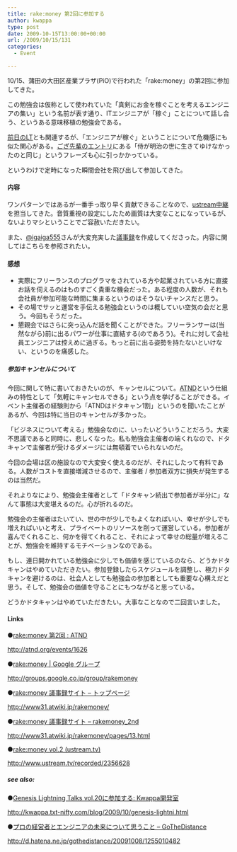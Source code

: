 ```yaml
---
title: rake:money 第2回に参加する
author: kwappa
type: post
date: 2009-10-15T13:00:00+00:00
url: /2009/10/15/131
categories:
  - Event

---
```

10/15、蒲田の大田区産業プラザ(PiO)で行われた「rake:money」の第2回に参加してきた。

この勉強会は仮称として使われていた「真剣にお金を稼ぐことを考えるエンジニアの集い」という名前が表す通り、ITエンジニアが「稼ぐ」ことについて話し合う、というある意味移植の勉強会である。

<a target="_blank" href="http://kwappa.txt-nifty.com/blog/2009/10/genesis-lightni.html">前日のLT</a>とも関連するが、「エンジニアが稼ぐ」ということについて危機感にも似た関心がある。<a target="_blank" href="http://d.hatena.ne.jp/gothedistance/20091008/1255010482">ござ先輩のエントリ</a>にある「侍が明治の世に生きてゆけなかったのと同じ」というフレーズも心に引っかかっている。

というわけで定時になった瞬間会社を飛び出して参加してきた。

<!--more-->

#### 内容

ワンパターンではあるが一番手っ取り早く貢献できることなので、<a target="_blank" href="http://www.ustream.tv/recorded/2356628">ustream中継</a>を担当してきた。音質重視の設定にしたため画質は大変なことになっているが、ないよりマシということでご容赦いただきたい。

また、<a target="_blank" href="http://twitter.com/igaiga555">@igaiga555</a>さんが大変充実した<a target="_blank" href="http://www31.atwiki.jp/rakemoney/pages/13.html">議事録</a>を作成してくださった。内容に関してはこちらを参照されたい。

#### 感想

  * 実際にフリーランスのプログラマをされている方や起業されている方に直接お話を伺えるのはものすごく貴重な機会だった。ある程度の人数が、それも会社員が参加可能な時間に集まるというのはそうないチャンスだと思う。
  * その場でサッと運営を手伝える勉強会というのは概していい空気の会だと思う。今回もそうだった。
  * 懇親会ではさらに突っ込んだ話を聞くことができた。フリーランサーは(当然ながら)前に出るパワーが仕事に直結する(のであろう)。それに対して会社員エンジニアは控えめに過ぎる。もっと前に出る姿勢を持たないといけない、というのを痛感した。

##### 参加キャンセルについて

今回に関して特に書いておきたいのが、キャンセルについて。<a target="_blank" href="http://atnd.org/">ATND</a>という仕組みの特性として「気軽にキャンセルできる」という点を挙げることができる。イベント主催者の経験則から「ATNDはドタキャン1割」というのを聞いたことがあるが、今回は特に当日のキャンセルが多かった。

「ビジネスについて考える」勉強会なのに、いったいどういうことだろう。大変不思議であると同時に、悲しくなった。私も勉強会主催者の端くれなので、ドタキャンで主催者が受けるダメージには無頓着でいられないのだ。

今回の会場は区の施設なので大変安く使えるのだが、それにしたって有料である。人数がコストを直接増減させるので、主催者 / 参加者双方に損失が発生するのは当然だ。

それよりなにより、勉強会主催者として「ドタキャン続出で参加者が半分に」なんて事態は大変堪えるのだ。心が折れるのだ。

勉強会の主催者はたいてい、世の中が少しでもよくなればいい、幸せが少しでも増えればいいと考え、プライベートのリソースを削って運営している。参加者が喜んでくれること、何かを得てくれること、それによって幸せの総量が増えることが、勉強会を維持するモチベーションなのである。

もし、連日開かれている勉強会に少しでも価値を感じているのなら、どうかドタキャンはやめていただきたい。参加登録したらスケジュールを調整し、極力ドタキャンを避けるのは、社会人としても勉強会の参加者としても重要な心構えだと思う。そして、勉強会の価値を守ることにもつながると思っている。

どうかドタキャンはやめていただきたい。大事なことなので二回言いました。

#### Links

●<a target="_blank" href="http://atnd.org/events/1626">rake:money 第2回 : ATND</a>
  
http://atnd.org/events/1626

●<a target="_blank" href="http://groups.google.co.jp/group/rakemoney">rake:money | Google グループ</a>
  
http://groups.google.co.jp/group/rakemoney

●<a target="_blank" href="http://www31.atwiki.jp/rakemoney/">rake:money 議事録サイト &#8211; トップページ</a>
  
http://www31.atwiki.jp/rakemoney/

●<a target="_blank" href="http://www31.atwiki.jp/rakemoney/pages/13.html">rake:money 議事録サイト &#8211; rakemoney_2nd</a>
  
http://www31.atwiki.jp/rakemoney/pages/13.html

●<a target="_blank" href="http://www.ustream.tv/recorded/2356628">rake:money vol.2 (ustream.tv)</a>
  
http://www.ustream.tv/recorded/2356628

##### see also:

●<a target="_blank" href="http://kwappa.txt-nifty.com/blog/2009/10/genesis-lightni.html">Genesis Lightning Talks vol.20に参加する: Kwappa開発室</a>
  
http://kwappa.txt-nifty.com/blog/2009/10/genesis-lightni.html

●<a target="_blank" href="http://d.hatena.ne.jp/gothedistance/20091008/1255010482">プロの経営者とエンジニアの未来について思うこと &#8211; GoTheDistance</a>
  
http://d.hatena.ne.jp/gothedistance/20091008/1255010482
